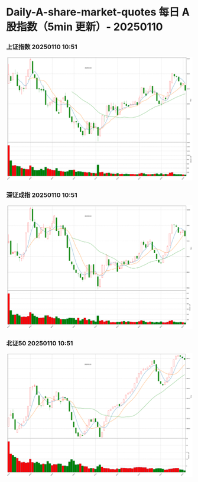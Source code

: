 
# Daily-A-share-market-quotes 每日 A 股指数（5min 更新）- 20250110

### 上证指数 20250110 10:51
![](./fig/2025/1/20250110-sh000001.png)

### 深证成指 20250110 10:51
![](./fig/2025/1/20250110-sz399001.png)

### 北证50 20250110 10:51
![](./fig/2025/1/20250110-bj899050.png)
